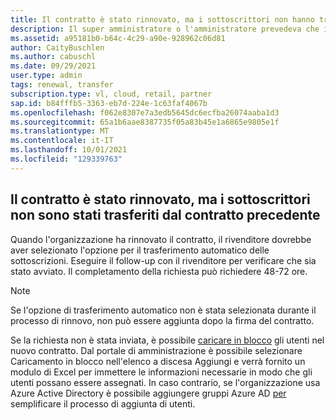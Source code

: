 ```yaml
---
title: Il contratto è stato rinnovato, ma i sottoscrittori non hanno trasferito
description: Il super amministratore o l'amministratore prevedeva che i sottoscrittori fossero presenti nel nuovo contratto, ma non riflettevano
ms.assetid: a95181b0-b64c-4c29-a90e-928962c06d81
author: CaityBuschlen
ms.author: cabuschl
ms.date: 09/29/2021
user.type: admin
tags: renewal, transfer
subscription.type: vl, cloud, retail, partner
sap.id: b84fffb5-3363-eb7d-224e-1c63faf4067b
ms.openlocfilehash: f062e8307e7a3edb5645dc6ecfba26074aaba1d3
ms.sourcegitcommit: 65a1b6aae8387735f05a83b45e1a6865e9805e1f
ms.translationtype: MT
ms.contentlocale: it-IT
ms.lasthandoff: 10/01/2021
ms.locfileid: "129339763"
---
```

## <a name="my-agreement-was-renewed-but-the-subscribers-didnt-transfer-over-from-the-old-agreement"></a>Il contratto è stato rinnovato, ma i sottoscrittori non sono stati trasferiti dal contratto precedente

Quando l'organizzazione ha rinnovato il contratto, il rivenditore dovrebbe aver selezionato l'opzione per il trasferimento automatico delle sottoscrizioni. Eseguire il follow-up con il rivenditore per verificare che sia stato avviato. Il completamento della richiesta può richiedere 48-72 ore. 

> [!NOTE]
>
> Se l'opzione di trasferimento automatico non è stata selezionata durante il processo di rinnovo, non può essere aggiunta dopo la firma del contratto.

Se la richiesta non è stata inviata, è possibile [caricare in blocco](https://docs.microsoft.com/visualstudio/subscriptions/assign-license-bulk) gli utenti nel nuovo contratto. Dal portale di amministrazione  è possibile selezionare Caricamento in blocco nell'elenco a discesa Aggiungi e verrà fornito un modulo di Excel per immettere le informazioni necessarie in modo che gli utenti possano essere assegnati. In caso contrario, se l'organizzazione usa Azure Active Directory è possibile aggiungere gruppi Azure AD [per](https://docs.microsoft.com/visualstudio/subscriptions/assign-license-bulk#use-azure-active-directory-groups-to-assign-subscriptions) semplificare il processo di aggiunta di utenti. 